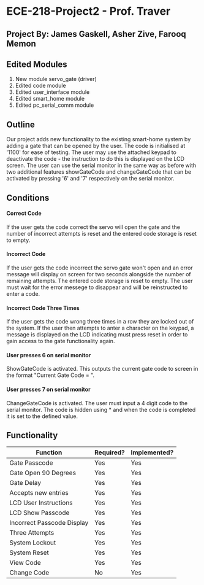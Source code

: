 # ECE-218-Project2 - Prof. Traver

## Project By: James Gaskell, Asher Zive, Farooq Memon

## Edited Modules

1. New module servo_gate (driver)
2. Edited code module
3. Edited user_interface module
4. Edited smart_home module
5. Edited pc_serial_comm module

## Outline

Our project adds new functionality to the existing smart-home system by adding a gate that can be opened by the user. The code is initialised at '1100' for ease of testing. The user may use the attached keypad to deactivate the code - the instruction to do this is displayed on the LCD screen.
The user can use the serial monitor in the same way as before with two additional features showGateCode and changeGateCode that can be activated by pressing '6' and '7' respectively on the serial monitor.

## Conditions

#### Correct Code

If the user gets the code correct the servo will open the gate and the number of incorrect attempts is reset and the entered code storage is reset to empty.

#### Incorrect Code

If the user gets the code incorrect the servo gate won't open and an error message will display on screen for two seconds alongside the number of remaining attempts. The entered code storage is reset to empty. The user must wait for the error messege to disappear and will be reinstructed to enter a code.

#### Incorrect Code Three Times

If the user gets the code wrong three times in a row they are locked out of the system. If the user then attempts to anter a character on the keypad, a message is displayed on the LCD indicating must press reset in order to gain access to the gate functionality again.

#### User presses 6 on serial monitor

ShowGateCode is activated. This outputs the current gate code to screen in the format "Current Gate Code = ".

#### User presses 7 on serial monitor

ChangeGateCode is activated. The user must input a 4 digit code to the serial monitor. The code is hidden using * and when the code is completed it is set to the defined value.

## Functionality

|Function|Required?|Implemented?|
|--------|---------|------------|
|Gate Passcode|Yes|Yes|
|Gate Open 90 Degrees|Yes|Yes|
|Gate Delay|Yes|Yes|
|Accepts new entries|Yes|Yes|
|LCD User Instructions|Yes|Yes|
|LCD Show Passcode|Yes|Yes|
|Incorrect Passcode Display|Yes|Yes|
|Three Attempts|Yes|Yes|
|System Lockout|Yes|Yes|
|System Reset|Yes|Yes|
|View Code|Yes|Yes|
|Change Code|No|Yes|

